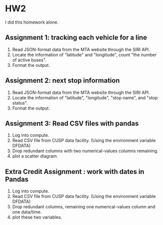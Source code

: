 # HW2

I did this homework alone.

## Assignment 1:  tracking each vehicle for a line

1. Read JSON-format data from the MTA website through the SIRI API.
2. Locate the information of "latitude" and "longitude", count "the number of active buses".
3. Format the output.

## Assignment 2: next stop information

1. Read JSON-format data from the MTA website through the SIRI API.
2. Locate the information of "latitude", "longitude", "stop name", and "stop status".
3. Format the output.

## Assignment 3: Read CSV files with pandas

1. Log into compute.
2. Read CSV file from CUSP data facility. (Using the environment variable DFDATA)
3. Drop redundant columns with two numerical-values columns remaining.
4. plot a scatter diagram.

## Extra Credit Assignment : work with dates in Pandas

1. Log into compute.
2. Read CSV file from CUSP data facility. (Using the environment variable DFDATA)
3. Drop redundant columns, remaining one numerical-values column and one data/time.
4. plot these two variables.
